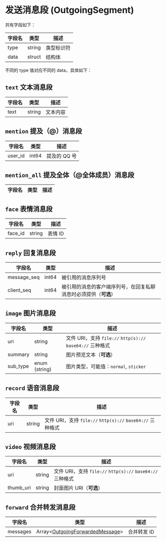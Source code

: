 # 发送消息段 (OutgoingSegment)
共有字段如下：

| 字段名 | 类型 | 描述 |
| --- | --- | --- |
| type | string | 类型标识符 |
| data | struct | 结构体 |

不同的 type 值对应不同的 data，具体如下：

## `text` 文本消息段

| 字段名 | 类型 | 描述 |
| --- | --- | --- |
| text | string | 文本内容 |
## `mention` 提及（@）消息段

| 字段名 | 类型 | 描述 |
| --- | --- | --- |
| user_id | int64 | 提及的 QQ 号 |
## `mention_all` 提及全体（@全体成员）消息段

| 字段名 | 类型 | 描述 |
| --- | --- | --- |
## `face` 表情消息段

| 字段名 | 类型 | 描述 |
| --- | --- | --- |
| face_id | string | 表情 ID |
## `reply` 回复消息段

| 字段名 | 类型 | 描述 |
| --- | --- | --- |
| message_seq | int64 | 被引用的消息序列号 |
| client_seq | int64 | 被引用的消息的客户端序列号，在回复私聊消息时必须提供（**可选**） |
## `image` 图片消息段

| 字段名 | 类型 | 描述 |
| --- | --- | --- |
| uri | string | 文件 URI，支持 `file://` `http(s)://` `base64://` 三种格式 |
| summary | string | 图片预览文本（**可选**） |
| sub_type | enum (string) | 图片类型，可能值：`normal`, `sticker` |
## `record` 语音消息段

| 字段名 | 类型 | 描述 |
| --- | --- | --- |
| uri | string | 文件 URI，支持 `file://` `http(s)://` `base64://` 三种格式 |
## `video` 视频消息段

| 字段名 | 类型 | 描述 |
| --- | --- | --- |
| uri | string | 文件 URI，支持 `file://` `http(s)://` `base64://` 三种格式 |
| thumb_uri | string | 封面图片 URI（**可选**） |
## `forward` 合并转发消息段

| 字段名 | 类型 | 描述 |
| --- | --- | --- |
| messages | Array<[OutgoingForwardedMessage](../struct/OutgoingForwardedMessage.md)> | 合并转发 ID |

